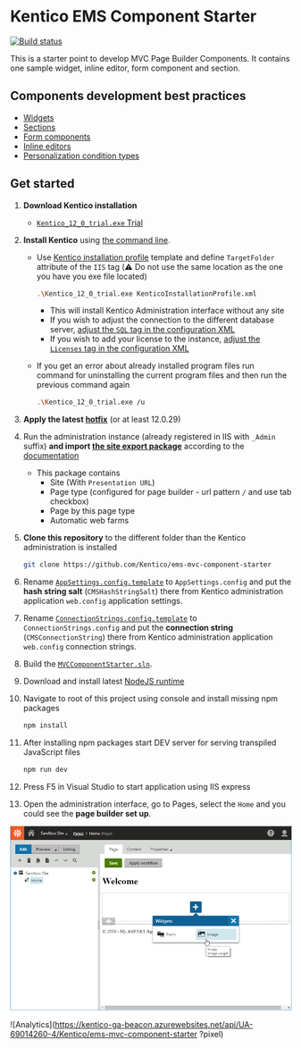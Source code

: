 # Kentico EMS Component Starter
[![Build status](https://ci.appveyor.com/api/projects/status/st73cvjh2vr7r0ck?svg=true)](https://ci.appveyor.com/project/kentico/ems-mvc-component-starter/branch/master)

This is a starter point to develop MVC Page Builder Components. It contains one sample widget, inline editor, form component and section.

## Components development best practices
* [Widgets](https://docs.kentico.com/k12sp/developing-websites/page-builder-development/developing-widgets-in-mvc)
* [Sections](https://docs.kentico.com/k12sp/developing-websites/page-builder-development/developing-page-builder-sections)
* [Form components](https://docs.kentico.com/k12sp/developing-websites/form-builder-development/developing-form-components)
* [Inline editors](https://docs.kentico.com/k12sp/developing-websites/page-builder-development/developing-widgets-in-mvc/creating-inline-editors-for-widget-properties)
* [Personalization condition types](https://docs.kentico.com/k12sp/on-line-marketing-features/configuring-and-customizing-your-on-line-marketing-features/content-personalization-on-mvc-sites/developing-personalization-condition-types)

## Get started

1. **Download Kentico installation**
    * [`Kentico_12_0_trial.exe` Trial](https://www.kentico.com/download-demo/trial-version)
1. **Install Kentico** using [the command line](https://docs.kentico.com/k12sp/installation/installing-kentico-from-the-command-line/command-line-installation-xml-configuration#Commandlineinstallation-XMLconfiguration-SQL).
    * Use [Kentico installation profile](/KenticoInstallationProfile.xml) template and define `TargetFolder` attribute of the `IIS` tag (:warning: Do not use the same location as the one you have you exe file located)
      ```sh
      .\Kentico_12_0_trial.exe KenticoInstallationProfile.xml
      ```
        * This will install Kentico Administration interface without any site
        * If you wish to adjust the connection to the different database server, [adjust the `SQL` tag in the configuration XML](https://docs.kentico.com/k12sp/installation/installing-kentico-from-the-command-line/command-line-installation-xml-configuration#Commandlineinstallation-XMLconfiguration-SQL)
        * If you wish to add your license to the instance, [adjust the `Licenses` tag in the configuration XML](https://docs.kentico.com/k12sp/installation/installing-kentico-from-the-command-line/command-line-installation-xml-configuration#Commandlineinstallation-XMLconfiguration-Licenses)

    * If you get an error about already installed program files run command for uninstalling the current program files and then run the previous command again

      ```sh
      .\Kentico_12_0_trial.exe /u
      ```

1. **Apply the latest [hotfix](https://devnet.kentico.com/download/hotfixes)** (or at least 12.0.29)

1. Run the administration instance (already registered in IIS with `_Admin` suffix) **and import [the site export package](/SandboxSite.zip)** according to the [documentation](https://docs.kentico.com/K12SP/Importing+a+site+or+objects)
    * This package contains
        * Site (With `Presentation URL`)
        * Page type (configured for page builder - url pattern `/` and use tab  checkbox)
        * Page by this page type
        * Automatic web farms

1. **Clone this repository** to the different folder than the Kentico administration is installed

    ```sh
    git clone https://github.com/Kentico/ems-mvc-component-starter
    ```

1. Rename [`AppSettings.config.template`](/SandboxSite/AppSettings.config.template) to `AppSettings.config` and put the **hash string salt** (`CMSHashStringSalt`) there from Kentico administration application `web.config` application settings.

1. Rename [`ConnectionStrings.config.template`](/SandboxSite/ConnectionStrings.config.template) to `ConnectionStrings.config` and put the **connection string** (`CMSConnectionString`) there from Kentico administration application `web.config` connection strings.

1. Build the [`MVCComponentStarter.sln`](/MVCComponentStarter.sln).

1. Download and install latest [NodeJS runtime](https://nodejs.org/en/)

1. Navigate to root of this project using console and install missing npm packages
    ```sh
    npm install
    ```
1. After installing npm packages start DEV server for serving transpiled JavaScript files
    ```sh
    npm run dev
    ```

1. Press F5 in Visual Studio to start application using IIS express

1. Open the administration interface, go to Pages, select the `Home` and you could see the **page builder set up**.

![Starter showcase](/Starter.png)

![Analytics](https://kentico-ga-beacon.azurewebsites.net/api/UA-69014260-4/Kentico/ems-mvc-component-starter
?pixel)
